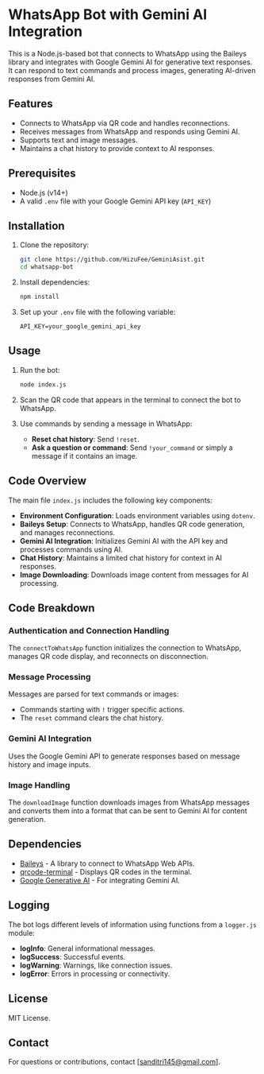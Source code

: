 # WhatsApp Bot with Gemini AI Integration

This is a Node.js-based bot that connects to WhatsApp using the Baileys library and integrates with Google Gemini AI for generative text responses. It can respond to text commands and process images, generating AI-driven responses from Gemini AI.

## Features
- Connects to WhatsApp via QR code and handles reconnections.
- Receives messages from WhatsApp and responds using Gemini AI.
- Supports text and image messages.
- Maintains a chat history to provide context to AI responses.

## Prerequisites

- Node.js (v14+)
- A valid `.env` file with your Google Gemini API key (`API_KEY`)

## Installation

1. Clone the repository:
   ```bash
   git clone https://github.com/HizuFee/GeminiAsist.git
   cd whatsapp-bot
   ```

2. Install dependencies:
   ```bash
   npm install
   ```

3. Set up your `.env` file with the following variable:
   ```
   API_KEY=your_google_gemini_api_key
   ```

## Usage

1. Run the bot:
   ```bash
   node index.js
   ```

2. Scan the QR code that appears in the terminal to connect the bot to WhatsApp.

3. Use commands by sending a message in WhatsApp:
   - **Reset chat history**: Send `!reset`.
   - **Ask a question or command**: Send `!your_command` or simply a message if it contains an image.

## Code Overview

The main file `index.js` includes the following key components:
- **Environment Configuration**: Loads environment variables using `dotenv`.
- **Baileys Setup**: Connects to WhatsApp, handles QR code generation, and manages reconnections.
- **Gemini AI Integration**: Initializes Gemini AI with the API key and processes commands using AI.
- **Chat History**: Maintains a limited chat history for context in AI responses.
- **Image Downloading**: Downloads image content from messages for AI processing.

## Code Breakdown

### Authentication and Connection Handling
The `connectToWhatsApp` function initializes the connection to WhatsApp, manages QR code display, and reconnects on disconnection.

### Message Processing
Messages are parsed for text commands or images:
- Commands starting with `!` trigger specific actions.
- The `reset` command clears the chat history.

### Gemini AI Integration
Uses the Google Gemini API to generate responses based on message history and image inputs.

### Image Handling
The `downloadImage` function downloads images from WhatsApp messages and converts them into a format that can be sent to Gemini AI for content generation.

## Dependencies

- [Baileys]([https://github.com/adiwajshing/Baileys](https://github.com/WhiskeySockets/Baileys)) - A library to connect to WhatsApp Web APIs.
- [qrcode-terminal](https://www.npmjs.com/package/qrcode-terminal) - Displays QR codes in the terminal.
- [Google Generative AI](https://www.npmjs.com/package/@google/generative-ai) - For integrating Gemini AI.

## Logging

The bot logs different levels of information using functions from a `logger.js` module:
- **logInfo**: General informational messages.
- **logSuccess**: Successful events.
- **logWarning**: Warnings, like connection issues.
- **logError**: Errors in processing or connectivity.

## License
MIT License.

## Contact
For questions or contributions, contact [sanditri145@gmail.com].
```
